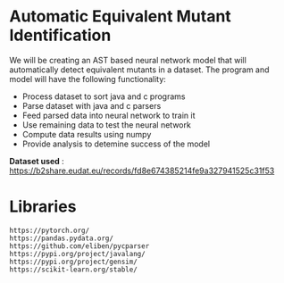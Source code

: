 # Automatic Equivalent Mutant Identification
We will be creating an AST based neural network model that will automatically detect equivalent mutants in a dataset.
The program and model will have the following functionality:
- Process dataset to sort java and c programs
- Parse dataset with java and c parsers
- Feed parsed data into neural network to train it
- Use remaining data to test the neural network
- Compute data results using numpy 
- Provide analysis to detemine success of the model

**Dataset used** : https://b2share.eudat.eu/records/fd8e674385214fe9a327941525c31f53

# Libraries
```
https://pytorch.org/
https://pandas.pydata.org/
https://github.com/eliben/pycparser
https://pypi.org/project/javalang/
https://pypi.org/project/gensim/
https://scikit-learn.org/stable/
```
